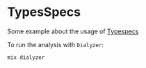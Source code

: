 # TypesSpecs

Some example about the usage of [Typespecs](https://hexdocs.pm/elixir/typespecs.html)

To run the analysis with `Dialyzer`:

```
mix dialyzer
```

